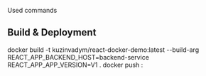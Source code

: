 Used commands

## Build & Deployment 

docker build -t kuzinvadym/react-docker-demo:latest --build-arg REACT_APP_BACKEND_HOST=backend-service REACT_APP_APP_VERSION=V1 .
docker push <repo>:<tag>